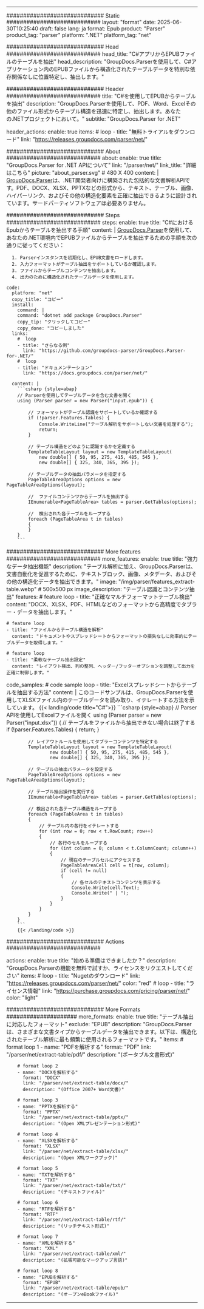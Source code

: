 


---
############################# Static ############################
layout: "format"
date:  2025-06-30T10:25:40
draft: false
lang: ja
format: Epub
product: "Parser"
product_tag: "parser"
platform: ".NET"
platform_tag: "net"

############################# Head ############################
head_title: "C#アプリからEPUBファイルのテーブルを抽出"
head_description: "GroupDocs.Parserを使用して、C#アプリケーション内のEPUBファイルから構造化されたテーブルデータを特別な依存関係なしに位置特定し、抽出します。"

############################# Header ############################
title: "C#を使用してEPUBからテーブルを抽出" 
description: "GroupDocs.Parserを使用して、PDF、Word、Excelその他のファイル形式からテーブル構造を迅速に特定し、抽出します。あなたの.NETプロジェクトにおいて。"
subtitle: "GroupDocs.Parser for .NET" 

header_actions:
  enable: true
  items:
    #  loop
    - title: "無料トライアルをダウンロード"
      link: "https://releases.groupdocs.com/parser/net/"
      
############################# About ############################
about:
    enable: true
    title: "GroupDocs.Parser for .NET APIについて"
    link: "/parser/net/"
    link_title: "詳細はこちら"
    picture: "about_parser.svg" # 480 X 400
    content: |
       [GroupDocs.Parser](/parser/net/)は、.NET開発者向けに構築された包括的な文書解析APIです。PDF、DOCX、XLSX、PPTXなどの形式から、テキスト、テーブル、画像、ハイパーリンク、およびその他の構造化要素を正確に抽出できるように設計されています。サードパーティソフトウェアは必要ありません。

############################# Steps ############################
steps:
    enable: true
    title: "C#におけるEpubからテーブルを抽出する手順"
    content: |
      [GroupDocs.Parser](/parser/net/)を使用して、あなたの.NET環境内でEPUBファイルからテーブルを抽出するための手順を次の通りに従ってください：
      
      1. Parserインスタンスを初期化し、EPUB文書をロードします。
      2. 入力フォーマットがテーブル抽出をサポートしているか確認します。
      3. ファイルからテーブルコンテンツを抽出します。
      4. 出力のために構造化されたテーブルデータを使用します。
   
    code:
      platform: "net"
      copy_title: "コピー"
      install:
        command: |
        command: "dotnet add package GroupDocs.Parser"
        copy_tip: "クリックしてコピー"
        copy_done: "コピーしました"
      links:
        #  loop
        - title: "さらなる例"
          link: "https://github.com/groupdocs-parser/GroupDocs.Parser-for-.NET/"
        #  loop
        - title: "ドキュメンテーション"
          link: "https://docs.groupdocs.com/parser/net/"
          
      content: |
        ```csharp {style=abap}
        // Parserを使用してテーブルデータを含む文書を開く
        using (Parser parser = new Parser("input.epub")) {

            // フォーマットがテーブル認識をサポートしているか確認する
            if (!parser.Features.Tables) {
                Console.WriteLine("テーブル解析をサポートしない文書を処理する");
                return;
            }

            // テーブル構造をどのように認識するかを定義する
            TemplateTableLayout layout = new TemplateTableLayout(
                new double[] { 50, 95, 275, 415, 485, 545 },
                new double[] { 325, 340, 365, 395 });

            // テーブルデータの抽出パラメータを指定する
            PageTableAreaOptions options = new PageTableAreaOptions(layout);

            //  ファイルコンテンツからテーブルを抽出する
            IEnumerable<PageTableArea> tables = parser.GetTables(options);

            //  検出された各テーブルをループする
            foreach (PageTableArea t in tables)
            {
            }
        }
        ```  

############################# More features ############################
more_features:
  enable: true
  title: "強力なデータ抽出機能"
  description: "テーブル解析に加え、GroupDocs.Parserは、文書自動化を促進するために、テキストブロック、画像、メタデータ、およびその他の構造化データを抽出できます。"
  image: "/img/parser/features_extract-table.webp" # 500x500 px
  image_description: "テーブル認識とコンテンツ抽出"
  features:
    # feature loop
    - title: "正確なマルチフォーマットテーブル検出"
      content: "DOCX、XLSX、PDF、HTMLなどのフォーマットから高精度でタブラー・データを抽出します。"

    # feature loop
    - title: "ファイルからテーブル構造を解析"
      content: "ドキュメントやスプレッドシートからフォーマットの損失なしに効率的にテーブルデータを取得します。"

    # feature loop
    - title: "柔軟なテーブル抽出設定"
      content: "レイアウト検出、列の整列、ヘッダー/フッターオプションを調整して出力を正確に制御します。"
      
  code_samples:
    # code sample loop
    - title: "Excelスプレッドシートからテーブルを抽出する方法"
      content: |
        このコードサンプルは、GroupDocs.Parserを使用してXLSXファイル内のテーブルデータを読み取り、イテレートする方法を示しています。
        {{< landing/code title="C#">}}
        ```csharp {style=abap}
        //  Parser APIを使用してExcelファイルを開く
        using (Parser parser = new Parser("input.xlsx"))
        {
            // テーブルをファイルから抽出できない場合は終了する
            if (!parser.Features.Tables)
            {
                return;
            }

            // レイアウトルールを使用してタブラーコンテンツを特定する
            TemplateTableLayout layout = new TemplateTableLayout(
                    new double[] { 50, 95, 275, 415, 485, 545 },
                    new double[] { 325, 340, 365, 395 });

            // テーブルの抽出パラメータを設定する
            PageTableAreaOptions options = new PageTableAreaOptions(layout);

            // テーブル抽出操作を実行する
            IEnumerable<PageTableArea> tables = parser.GetTables(options);

            // 検出された各テーブル構造をループする
            foreach (PageTableArea t in tables)
            {
                // テーブル内の各行をイテレートする
                for (int row = 0; row < t.RowCount; row++)
                {
                    // 各行のセルをループする
                    for (int column = 0; column < t.ColumnCount; column++)
                    {
                        // 現在のテーブルセルにアクセスする
                        PageTableAreaCell cell = t[row, column];
                        if (cell != null)
                        {
                            // 各セルのテキストコンテンツを表示する
                            Console.Write(cell.Text);
                            Console.Write(" | ");
                        }
                    }
                }
            }
        }
        ```
        {{< /landing/code >}}


############################# Actions ############################

actions:
  enable: true
  title: "始める準備はできましたか？"
  description: "GroupDocs.Parserの機能を無料で試すか、ライセンスをリクエストしてください"
  items:
    #  loop
    - title: "Nugetのダウンロード"
      link: "https://releases.groupdocs.com/parser/net/"
      color: "red"
        #  loop
    - title: "ライセンス情報"
      link: "https://purchase.groupdocs.com/pricing/parser/net/"
      color: "light"


############################# More Formats #####################
more_formats:
    enable: true
    title: "テーブル抽出に対応したフォーマット"
    exclude: "EPUB"
    description: "GroupDocs.Parserは、さまざまな文書タイプからテーブルデータを抽出できます。以下は、構造化されたテーブル解析に最も頻繁に使用されるフォーマットです。"
    items: 
        # format loop 1
        - name: "PDFを解析する"
          format: "PDF"
          link: "/parser/net/extract-table/pdf/"
          description: "(ポータブル文書形式)"
          
        # format loop 2
        - name: "DOCXを解析する"
          format: "DOCX"
          link: "/parser/net/extract-table/docx/"
          description: "(Office 2007+ Word文書)"
          
        # format loop 3
        - name: "PPTXを解析する"
          format: "PPTX"
          link: "/parser/net/extract-table/pptx/"
          description: "(Open XMLプレゼンテーション形式)"
          
        # format loop 4
        - name: "XLSXを解析する"
          format: "XLSX"
          link: "/parser/net/extract-table/xlsx/"
          description: "(Open XMLワークブック)"
          
        # format loop 5
        - name: "TXTを解析する"
          format: "TXT"
          link: "/parser/net/extract-table/txt/"
          description: "(テキストファイル)"
          
        # format loop 6
        - name: "RTFを解析する"
          format: "RTF"
          link: "/parser/net/extract-table/rtf/"
          description: "(リッチテキスト形式)"
          
        # format loop 7
        - name: "XMLを解析する"
          format: "XML"
          link: "/parser/net/extract-table/xml/"
          description: "(拡張可能なマークアップ言語)"
          
        # format loop 8
        - name: "EPUBを解析する"
          format: "EPUB"
          link: "/parser/net/extract-table/epub/"
          description: "(オープンeBookファイル)"
         
          

---